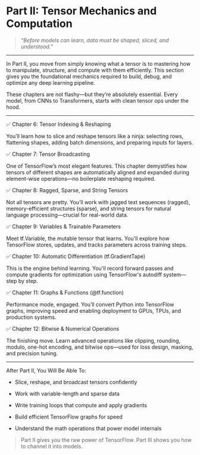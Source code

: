 #  Part II: Tensor Mechanics and Computation

> “*Before models can learn, data must be shaped, sliced, and understood.*”

---

In Part II, you move from simply knowing what a tensor is to mastering how to manipulate, structure, and compute with them efficiently. This section gives you the foundational mechanics required to build, debug, and optimize any deep learning pipeline.

These chapters are not flashy—but they’re absolutely essential. Every model, from CNNs to Transformers, starts with clean tensor ops under the hood.

---

✅ Chapter 6: Tensor Indexing & Reshaping

You’ll learn how to slice and reshape tensors like a ninja: selecting rows, flattening shapes, adding batch dimensions, and preparing inputs for layers.

✅ Chapter 7: Tensor Broadcasting

One of TensorFlow’s most elegant features. This chapter demystifies how tensors of different shapes are automatically aligned and expanded during element-wise operations—no boilerplate reshaping required.

✅ Chapter 8: Ragged, Sparse, and String Tensors

Not all tensors are pretty. You’ll work with jagged text sequences (ragged), memory-efficient structures (sparse), and string tensors for natural language processing—crucial for real-world data.

✅ Chapter 9: Variables & Trainable Parameters

Meet tf.Variable, the mutable tensor that learns. You'll explore how TensorFlow stores, updates, and tracks parameters across training steps.

✅ Chapter 10: Automatic Differentiation (tf.GradientTape)

This is the engine behind learning. You'll record forward passes and compute gradients for optimization using TensorFlow's autodiff system—step by step.

✅ Chapter 11: Graphs & Functions (@tf.function)

Performance mode, engaged. You’ll convert Python into TensorFlow graphs, improving speed and enabling deployment to GPUs, TPUs, and production systems.

✅ Chapter 12: Bitwise & Numerical Operations

The finishing move. Learn advanced operations like clipping, rounding, modulo, one-hot encoding, and bitwise ops—used for loss design, masking, and precision tuning.

---

After Part II, You Will Be Able To:

- Slice, reshape, and broadcast tensors confidently

- Work with variable-length and sparse data

- Write training loops that compute and apply gradients

- Build efficient TensorFlow graphs for speed

- Understand the math operations that power model internals

> Part II gives you the raw power of TensorFlow. Part III shows you how to channel it into models.